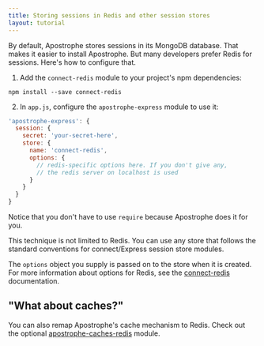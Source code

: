 ```yaml
---
title: Storing sessions in Redis and other session stores
layout: tutorial
---
```


By default, Apostrophe stores sessions in its MongoDB database. That makes it easier to install Apostrophe. But many developers prefer Redis for sessions. Here's how to configure that.

1. Add the `connect-redis` module to your project's npm dependencies:

```
npm install --save connect-redis
```

2. In `app.js`, configure the `apostrophe-express` module to use it:

```javascript
'apostrophe-express': {
  session: {
    secret: 'your-secret-here',
    store: {
      name: 'connect-redis',
      options: {
        // redis-specific options here. If you don't give any,
        // the redis server on localhost is used
      }
    }
  }
}
```

Notice that you don't have to use `require` because Apostrophe does it for you.

This technique is not limited to Redis. You can use any store that follows the standard conventions for connect/Express session store modules.

The `options` object you supply is passed on to the store when it is created. For more information about options for Redis, see the [connect-redis](https://www.npmjs.com/package/connect-redis) documentation.

## "What about caches?"

You can also remap Apostrophe's cache mechanism to Redis. Check out the optional  [apostrophe-caches-redis](https://npmjs.org/package/apostrophe-caches-redis) module.
